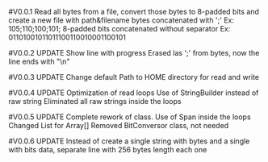 #V0.0.1
Read all bytes from a file, convert those bytes to 8-padded bits and create a new file with
path&filename
bytes concatenated with ';' Ex: 105;110;100;101;
8-padded bits concatenated without separator Ex: 01101001011011100110010001100101

#V0.0.2
UPDATE
Show line with progress
Erased las ';' from bytes, now the line ends with "\n"

#V0.0.3
UPDATE
Change default Path to HOME directory for read and write

#V0.0.4
UPDATE
Optimization of read loops
Use of StringBuilder instead of raw string
Eliminated all raw strings inside the loops

#V0.0.5
UPDATE
Complete rework of class.
Use of Span<T> inside the loops
Changed List<T> for Array[]
Removed BitConversor class, not needed

#V0.0.6
UPDATE
Instead of create a single string with bytes and a single with bits data, separate line with 256 bytes length each one